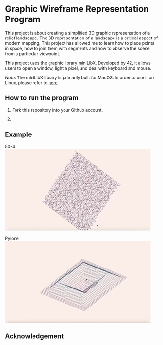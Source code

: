 # Graphic Wireframe Representation Program
This project is about creating a simplified 3D graphic representation of a relief landscape. The 3D representation of a landscape is a critical aspect of modern mapping. This project has allowed me to learn how to place points in space, how to join them with segments and how to observe the scene from a particular viewpoint.

This project uses the graphic library [miniLibX](minilibx_macos). Developed by [42](https://www.42.fr/), it allows users to open a window, light a pixel, and deal with keyboard and mouse.

_Note_: The miniLibX library is primarily built for MacOS. In order to use it on Linux, please refer to [here](https://github.com/ttshivhula/minilibx).

## How to run the program
1. Fork this repository into your Github account.

2. 

## Example
50-4<br/>
![](img/50-4.gif)

Pylone<br/>
![](img/pylone.gif)

## Acknowledgement
